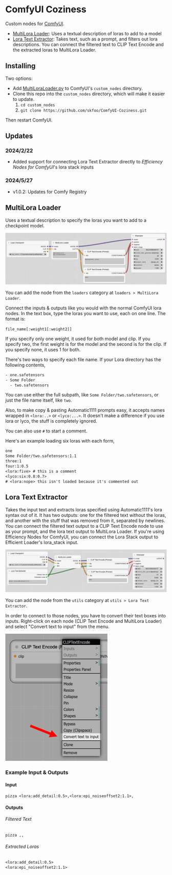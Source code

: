 # ComfyUI Coziness

Custom nodes for [ComfyUI](https://github.com/comfyanonymous/ComfyUI).

- [MultiLora Loader](#multilora-loader): Uses a textual description of loras to add to a model
- [Lora Text Extractor](#lora-text-extractor): Takes text, such as a prompt, and filters out lora descriptions. You can connect the filtered text to CLIP Text Encode and the extracted loras to MultiLora Loader.

## Installing

Two options:

- Add [MultiLoraLoader.py](MultiLoraLoader.py) to ComfyUI's `custom_nodes` directory.
- Clone this repo into the `custom_nodes` directory, which will make it easier to update.
   1. `cd custom_nodes`
   2. `git clone https://github.com/skfoo/ComfyUI-Coziness.git`

Then restart ComfyUI.

## Updates

### 2024/2/22
- Added support for connecting Lora Text Extractor directly to *Efficiency Nodes for ComfyUI*'s lora stack inputs

### 2024/5/27
- v1.0.2: Updates for Comfy Registry

## MultiLora Loader

Uses a textual description to specify the loras you want to add to a checkpoint model.

![Example MultiLora Loader Connections](/docs/images/multilora-loader-connections.png)

You can add the node from the `loaders` category at `loaders > MultiLora Loader`.

Connect the inputs & outputs like you would with the normal ComfyUI lora nodes. In the text box, type the loras you want to use, each on one line. The format is:

`file_name[:weight1[:weight2]]`

If you specify only one weight, it used for both model and clip. If you specify two, the first weight is for the model and the second is for the clip. If you specify none, it uses 1 for both.

There's two ways to specify each file name. If your Lora directory has the following contents,

```
- one.safetensors
- Some Folder
  - two.safetensors
```

You can use either the full subpath, like `Some Folder/two.safetensors`, or just the file name itself, like `two`.

Also, to make copy & pasting Automatic1111 prompts easy, it accepts names wrapped in `<lora:..>` or `<lyco:...>`. It doesn't make a difference if you use lora or lyco, the stuff is completely ignored.

You can also use `#` to start a comment.

Here's an example loading six loras with each form,

```
one
Some Folder/two.safetensors:1.1
three:1
four:1:0.5
<lora:five> # this is a comment
<lyco:six:0.8:0.7>
# <lora:nope> this isn't loaded because it's commented out
```

## Lora Text Extractor

Takes the input text and extracts loras specified using Automatic1111's lora syntax out of it. It has two outputs: one for the filtered text without the loras, and another with the stuff that was removed from it, separated by newlines. You can connect the filtered text output to a CLIP Text Encode node to use as your prompt, and the lora text output to MultiLora Loader. If you're using Efficiency Nodes for ComfyUI, you can connect the Lora Stack output to Efficient Loader's lora_stack input.

![Example Lora Text Extractor Connections](/docs/images/lora-text-extractor-connections.png)

You can add the node from the `utils` category at `utils > Lora Text Extractor`.

In order to connect to those nodes, you have to convert their text boxes into inputs. Right-click on each node (CLIP Text Encode and MultiLora Loader) and select "Convert text to input" from the menu.

![Context Menu for a node with 'Convert text to input' selected](/docs/images/convert-to-input.png)

### Example Input & Outputs

#### Input

```
pizza <lora:add_detail:0.5>,<lora:epi_noiseoffset2:1.1>,
```

#### Outputs

###### Filtered Text
```
pizza ,,
```
###### Extracted Loras
```
<lora:add_detail:0.5>
<lora:epi_noiseoffset2:1.1>
```